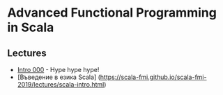 # Advanced Functional Programming in Scala

## Lectures

- [Intro 000](https://github.com/scala-fmi/scala-fmi-2019/tree/master/lectures/001-intro.rst) - Hype hype hype!
- [Въведение в езика Scala] (https://scala-fmi.github.io/scala-fmi-2019/lectures/scala-intro.html)
